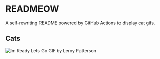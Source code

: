 # READMEOW

A self-rewriting README powered by GitHub Actions to display cat gifs.

## Cats

![Im Ready Lets Go GIF by Leroy Patterson](https://media0.giphy.com/media/CjmvTCZf2U3p09Cn0h/200.gif?cid=9acd02davknlv1l4ygmgw8907ibbpdcmoaodi91kbi6jtbhg&ep=v1_gifs_search&rid=200.gif&ct=g)

